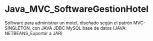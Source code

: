 # Java_MVC_SoftwareGestionHotel
Software para administrar un motel, diseñado según el patrón MVC-SINGLETON, con JAVA JDBC MySQL base de datos (JAVA: NETBEANS_Exportar a JAR)
